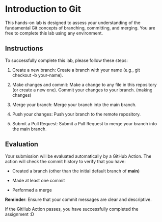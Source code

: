 # Introduction to Git

This hands-on lab is designed to assess your understanding of the fundamental Git concepts of branching, committing, and merging. You are free to complete this lab using any environment.

## Instructions

To successfully complete this lab, please follow these steps:

1. Create a new branch: Create a branch with your name (e.g., git checkout -b your-name).

2. Make changes and commit: Make a change to any file in this repository (or create a new one).  Commit your changes to your branch. (making changes)

3. Merge your branch: Merge your branch into the main branch.

4. Push your changes: Push your branch to the remote repository.

5. Submit a Pull Request: Submit a Pull Request to merge your branch into the main branch.

## Evaluation

Your submission will be evaluated automatically by a GitHub Action. The action will check the commit history to verify that you have:

- Created a branch (other than the initial default branch of **main**)

- Made at least one commit

- Performed a merge

**Reminder**: Ensure that your commit messages are clear and descriptive.

If the GitHub Action passes, you have successfully completed the assignment :D
